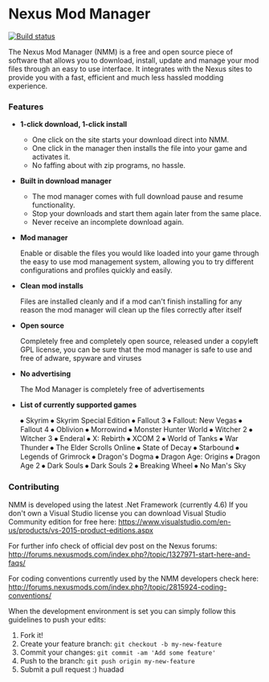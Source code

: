 # Nexus Mod Manager
[![Build status](https://ci.appveyor.com/api/projects/status/mgt1kuc1a0eqju7m?svg=true)](https://ci.appveyor.com/project/Nexus-Mods/nexus-mod-manager)

The Nexus Mod Manager (NMM) is a free and open source piece of software that allows you to download, install, update and manage your mod files through an easy to use interface. It integrates with the Nexus sites to provide you with a fast, efficient and much less hassled modding experience.

### Features
 - **1-click download, 1-click install**

   * One click on the site starts your download direct into NMM.
   * One click in the manager then installs the file into your game and activates it.
   * No faffing about with zip programs, no hassle.
   
 - **Built in download manager**

   * The mod manager comes with full download pause and resume functionality.
   * Stop your downloads and start them again later from the same place.
   * Never receive an incomplete download again.
     
 - **Mod manager**
 
   Enable or disable the files you would like loaded into your game through the easy to use mod management system, allowing you to try different configurations and profiles quickly and easily.

 - **Clean mod installs**
 
   Files are installed cleanly and if a mod can't finish installing for any reason the mod manager will clean up the files correctly after itself
   
 - **Open source**
 
   Completely free and completely open source, released under a copyleft GPL license, you can be sure that the mod manager is safe to use and free of adware, spyware and viruses
 
 - **No advertising**
   
   The Mod Manager is completely free of advertisements
   
 - **List of currently supported games**
 
   ⦁	Skyrim
   ⦁	Skyrim Special Edition
   ⦁	Fallout 3
   ⦁	Fallout: New Vegas
   ⦁	Fallout 4
   ⦁	Oblivion
   ⦁	Morrowind
   ⦁	Monster Hunter World
   ⦁	Witcher 2
   ⦁	Witcher 3
   ⦁	Enderal
   ⦁	X: Rebirth
   ⦁	XCOM 2
   ⦁	World of Tanks
   ⦁	War Thunder
   ⦁	The Elder Scrolls Online
   ⦁	State of Decay
   ⦁	Starbound
   ⦁	Legends of Grimrock
   ⦁	Dragon's Dogma
   ⦁	Dragon Age: Origins
   ⦁	Dragon Age 2
   ⦁	Dark Souls
   ⦁	Dark Souls 2
   ⦁	Breaking Wheel
   ⦁	No Man's Sky

### Contributing
NMM is developed using the latest .Net Framework (currently 4.6)
If you don't own a Visual Studio license you can download Visual Studio Community edition for free here:
https://www.visualstudio.com/en-us/products/vs-2015-product-editions.aspx

For further info check of official dev post on the Nexus forums: http://forums.nexusmods.com/index.php?/topic/1327971-start-here-and-faqs/

For coding conventions currently used by the NMM developers check here: http://forums.nexusmods.com/index.php?/topic/2815924-coding-conventions/

When the development environment is set you can simply follow this guidelines to push your edits:

1. Fork it!
2. Create your feature branch: `git checkout -b my-new-feature`
3. Commit your changes: `git commit -am 'Add some feature'`
4. Push to the branch: `git push origin my-new-feature`
5. Submit a pull request :)
huadad
